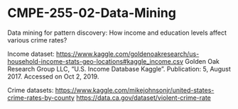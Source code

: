 # CMPE-255-02-Data-Mining
Data mining for pattern discovery: How income and education levels affect various crime rates?

Income dataset: 
https://www.kaggle.com/goldenoakresearch/us-household-income-stats-geo-locations#kaggle_income.csv
Golden Oak Research Group LLC, “U.S. Income Database Kaggle”. Publication: 5, August 2017. Accessed on Oct 2, 2019.

Crime datasets:
https://www.kaggle.com/mikejohnsonjr/united-states-crime-rates-by-county
https://data.ca.gov/dataset/violent-crime-rate
